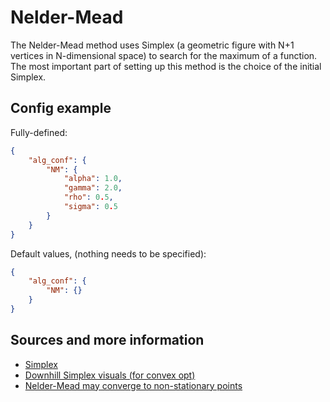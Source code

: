 # Nelder-Mead

The Nelder-Mead method uses Simplex (a geometric figure with N+1 vertices in N-dimensional space) to search for the maximum of a function. The most important part of setting up this method is the choice of the initial Simplex.

## Config example

Fully-defined:

```json
{
    "alg_conf": {
        "NM": {
            "alpha": 1.0,
            "gamma": 2.0,
            "rho": 0.5,
            "sigma": 0.5
        }
    }
}
```

Default values, (nothing needs to be specified):

```json
{
    "alg_conf": {
        "NM": {}
    }
}
```

## Sources and more information

- [Simplex](doi:10.1093/comjnl/7.4.308)
- [Downhill Simplex visuals (for convex opt)](https://www.brnt.eu/phd/node10.html#SECTION00622200000000000000)
- [Nelder-Mead may converge to non-stationary points](doi:10.1137/S1052623496303482)